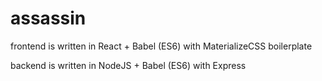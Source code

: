 # assassin

frontend is written in React + Babel (ES6) with MaterializeCSS boilerplate

backend is written in NodeJS + Babel (ES6) with Express
